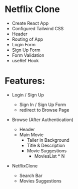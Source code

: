 # Netflix Clone 

- Create React App
- Configured Tailwind CSS
- Header
- Routing of App
- Login Form
- Sign Up Form
- Form Validation
- useRef Hook 

# Features:
- Login / Sign Up 
  - Sign In / Sign Up Form
  - redirect to Browse Page
- Browse (After Authentication)
  - Header
  - Main Movie
     - Tailer in Background
     - Title & Description
     - Movie Suggestions
       - MoviesList * N

- NetflixClone
  - Search Bar 
  - Movies Suggestions       
